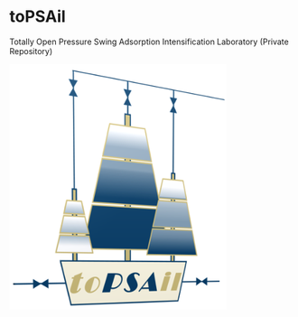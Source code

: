 # toPSAil
Totally Open Pressure Swing Adsorption Intensification Laboratory (Private Repository)




<img src="1_config/1_images/toPSAil.png" width="385px" align="center">



